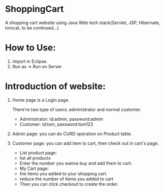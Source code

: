 # ShoppingCart
A shopping cart website using Java Web tech stack(Servlet, JSP, Hibernate, tomcat, to be continued...)

# How to Use:
1. import in Eclipse.
2. Run as -> Run on Server

# Introduction of website:
1. Home page is a Login page.

    There're two type of users: administrator and normal customer. 
    - Administrator: id:admin, password:admin
    - Customer: id:tom, password:tom123

2. Admin page: you can do CURD operation on Product table.

3. Customer page: you can add item to cart, then check out in cart's page.
    - List product page: 
     - list all products 
     - Enter the number you wanna buy and add them to cart.
    - My Cart page: 
     - the items you added to your shopping cart. 
     - reduce the number of items you added to cart
     - Then you can click checkout to create the order.
